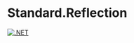 # Standard.Reflection


[![.NET](https://github.com/BrianLParker/Standard.Reflection/actions/workflows/dotnet.yml/badge.svg)](https://github.com/BrianLParker/Standard.Reflection/actions/workflows/dotnet.yml)

